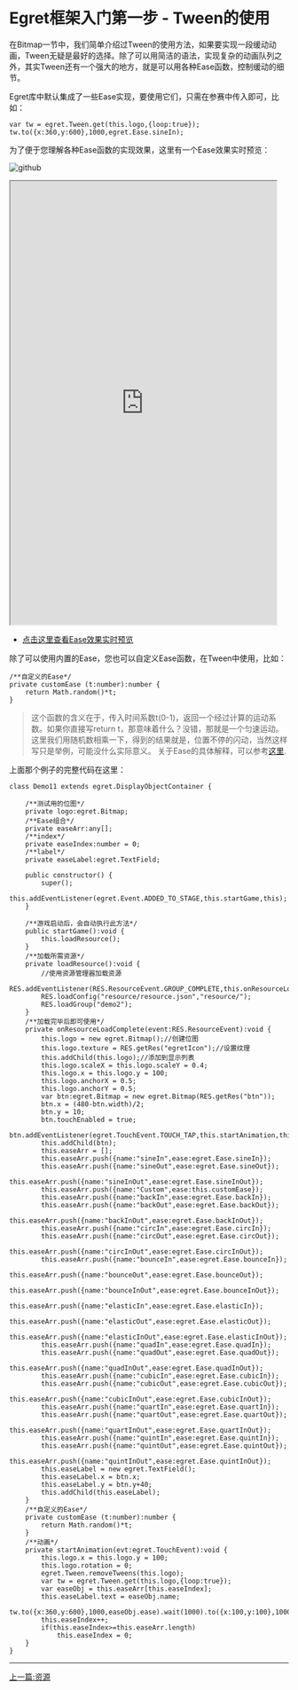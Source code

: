 Egret框架入门第一步 - Tween的使用
===============

在Bitmap一节中，我们简单介绍过Tween的使用方法，如果要实现一段缓动动画，Tween无疑是最好的选择。除了可以用简洁的语法，实现复杂的动画队列之外，其实Tween还有一个强大的地方，就是可以用各种Ease函数，控制缓动的细节。

Egret库中默认集成了一些Ease实现，要使用它们，只需在参赛中传入即可，比如：

```
var tw = egret.Tween.get(this.logo,{loop:true});
tw.to({x:360,y:600},1000,egret.Ease.sineIn);
```

为了便于您理解各种Ease函数的实现效果，这里有一个Ease效果实时预览：

![github](https://raw.githubusercontent.com/NeoGuo/html5-documents/master/egret/images/tween_demo.png "Tween")

<iframe src="http://www.tech-mx.com/egret/tween/launcher/" width="480px" height="800px"></iframe>

* [点击这里查看Ease效果实时预览](http://www.tech-mx.com/egret/tween/launcher/)

除了可以使用内置的Ease，您也可以自定义Ease函数，在Tween中使用，比如：

```
/**自定义的Ease*/
private customEase (t:number):number {
    return Math.random()*t;
}
```
> 这个函数的含义在于，传入时间系数t(0-1)，返回一个经过计算的运动系数。如果你直接写return t，那意味着什么？没错，那就是一个匀速运动。
> 这里我们用随机数相乘一下，得到的结果就是，位置不停的闪动，当然这样写只是举例，可能没什么实际意义。
> 关于Ease的具体解释，可以参考[这里](http://zengrong.net/post/1151.htm).

上面那个例子的完整代码在这里：

```
class Demo11 extends egret.DisplayObjectContainer {

    /**测试用的位图*/
    private logo:egret.Bitmap;
    /**Ease组合*/
    private easeArr:any[];
    /**index*/
    private easeIndex:number = 0;
    /**label*/
    private easeLabel:egret.TextField;

    public constructor() {
        super();
        this.addEventListener(egret.Event.ADDED_TO_STAGE,this.startGame,this);
    }

    /**游戏启动后，会自动执行此方法*/
    public startGame():void {
        this.loadResource();
    }
    /**加载所需资源*/
    private loadResource():void {
        //使用资源管理器加载资源
        RES.addEventListener(RES.ResourceEvent.GROUP_COMPLETE,this.onResourceLoadComplete,this);
        RES.loadConfig("resource/resource.json","resource/");
        RES.loadGroup("demo2");
    }
    /**加载完毕后即可使用*/
    private onResourceLoadComplete(event:RES.ResourceEvent):void {
        this.logo = new egret.Bitmap();//创建位图
        this.logo.texture = RES.getRes("egretIcon");//设置纹理
        this.addChild(this.logo);//添加到显示列表
        this.logo.scaleX = this.logo.scaleY = 0.4;
        this.logo.x = this.logo.y = 100;
        this.logo.anchorX = 0.5;
        this.logo.anchorY = 0.5;
        var btn:egret.Bitmap = new egret.Bitmap(RES.getRes("btn"));
        btn.x = (480-btn.width)/2;
        btn.y = 10;
        btn.touchEnabled = true;
        btn.addEventListener(egret.TouchEvent.TOUCH_TAP,this.startAnimation,this);
        this.addChild(btn);
        this.easeArr = [];
        this.easeArr.push({name:"sineIn",ease:egret.Ease.sineIn});
        this.easeArr.push({name:"sineOut",ease:egret.Ease.sineOut});
        this.easeArr.push({name:"sineInOut",ease:egret.Ease.sineInOut});
        this.easeArr.push({name:"Custom",ease:this.customEase});
        this.easeArr.push({name:"backIn",ease:egret.Ease.backIn});
        this.easeArr.push({name:"backOut",ease:egret.Ease.backOut});
        this.easeArr.push({name:"backInOut",ease:egret.Ease.backInOut});
        this.easeArr.push({name:"circIn",ease:egret.Ease.circIn});
        this.easeArr.push({name:"circOut",ease:egret.Ease.circOut});
        this.easeArr.push({name:"circInOut",ease:egret.Ease.circInOut});
        this.easeArr.push({name:"bounceIn",ease:egret.Ease.bounceIn});
        this.easeArr.push({name:"bounceOut",ease:egret.Ease.bounceOut});
        this.easeArr.push({name:"bounceInOut",ease:egret.Ease.bounceInOut});
        this.easeArr.push({name:"elasticIn",ease:egret.Ease.elasticIn});
        this.easeArr.push({name:"elasticOut",ease:egret.Ease.elasticOut});
        this.easeArr.push({name:"elasticInOut",ease:egret.Ease.elasticInOut});
        this.easeArr.push({name:"quadIn",ease:egret.Ease.quadIn});
        this.easeArr.push({name:"quadOut",ease:egret.Ease.quadOut});
        this.easeArr.push({name:"quadInOut",ease:egret.Ease.quadInOut});
        this.easeArr.push({name:"cubicIn",ease:egret.Ease.cubicIn});
        this.easeArr.push({name:"cubicOut",ease:egret.Ease.cubicOut});
        this.easeArr.push({name:"cubicInOut",ease:egret.Ease.cubicInOut});
        this.easeArr.push({name:"quartIn",ease:egret.Ease.quartIn});
        this.easeArr.push({name:"quartOut",ease:egret.Ease.quartOut});
        this.easeArr.push({name:"quartInOut",ease:egret.Ease.quartInOut});
        this.easeArr.push({name:"quintIn",ease:egret.Ease.quintIn});
        this.easeArr.push({name:"quintOut",ease:egret.Ease.quintOut});
        this.easeArr.push({name:"quintInOut",ease:egret.Ease.quintInOut});
        this.easeLabel = new egret.TextField();
        this.easeLabel.x = btn.x;
        this.easeLabel.y = btn.y+40;
        this.addChild(this.easeLabel);
    }
    /**自定义的Ease*/
    private customEase (t:number):number {
        return Math.random()*t;
    }
    /**动画*/
    private startAnimation(evt:egret.TouchEvent):void {
        this.logo.x = this.logo.y = 100;
        this.logo.rotation = 0;
        egret.Tween.removeTweens(this.logo);
        var tw = egret.Tween.get(this.logo,{loop:true});
        var easeObj = this.easeArr[this.easeIndex];
        this.easeLabel.text = easeObj.name;
        tw.to({x:360,y:600},1000,easeObj.ease).wait(1000).to({x:100,y:100},1000,easeObj.ease).wait(1000);
        this.easeIndex++;
        if(this.easeIndex>=this.easeArr.length)
            this.easeIndex = 0;
    }
}
```

- - -

[上一篇:资源](https://github.com/NeoGuo/html5-documents/blob/master/egret/09-resource.md)